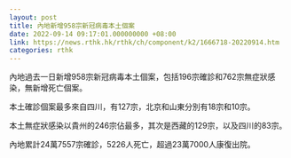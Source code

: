 ```yaml
---
layout: post
title: 內地新增958宗新冠病毒本土個案
date: 2022-09-14 09:17:01.000000000 +08:00
link: https://news.rthk.hk/rthk/ch/component/k2/1666718-20220914.htm
categories: rthk
---
```


內地過去一日新增958宗新冠病毒本土個案，包括196宗確診和762宗無症狀感染，無新增死亡個案。

本土確診個案最多來自四川，有127宗，北京和山東分別有18宗和10宗。

本土無症狀感染以貴州的246宗佔最多，其次是西藏的129宗，以及四川的83宗。

內地累計24萬7557宗確診，5226人死亡，超過23萬7000人康復出院。
